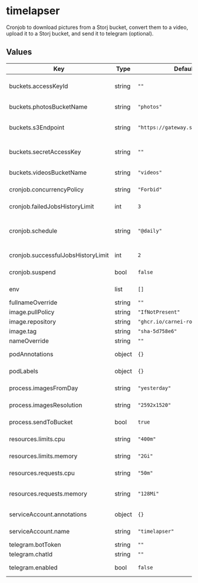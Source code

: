 # timelapser

<!-- markdownlint-disable line-length no-space-in-code -->

Cronjob to download pictures from a Storj bucket, convert them to a video, upload it to a Storj bucket, and send it to telegram (optional).

## Values

| Key | Type | Default | Description |
|-----|------|---------|-------------|
| buckets.accessKeyId | string | `""` | Access Key ID to populate the env var AWS_ACCESS_KEY_ID |
| buckets.photosBucketName | string | `"photos"` | Name of the bucket that contains the snapshots |
| buckets.s3Endpoint | string | `"https://gateway.storjshare.io"` | Endpoint of the bucket, useful when bucket is not at AWS |
| buckets.secretAccessKey | string | `""` | Secret Access Key to populate the env var AWS_SECRET_ACCESS_KEY |
| buckets.videosBucketName | string | `"videos"` | Name of the bucket to store the videos |
| cronjob.concurrencyPolicy | string | `"Forbid"` | One of `Allow`, `Forbid`, `Replace` - [read more](https://kubernetes.io/docs/tasks/job/automated-tasks-with-cron-jobs/#concurrency-policy) |
| cronjob.failedJobsHistoryLimit | int | `3` | Number of failed ended pods to keep |
| cronjob.schedule | string | `"@daily"` | A cron format string (such as `0 * * * *` or `@hourly`) to schedule the job creation and execution |
| cronjob.successfulJobsHistoryLimit | int | `2` | Number of successefully ended pods to keep |
| cronjob.suspend | bool | `false` | Toggle to control the scheduling of the jobs |
| env | list | `[]` | Environment variables for the container |
| fullnameOverride | string | `""` | Overrides the name |
| image.pullPolicy | string | `"IfNotPresent"` | Image pull policy |
| image.repository | string | `"ghcr.io/carnei-ro/time-lapser"` | Image name |
| image.tag | string | `"sha-5d758e6"` | Image tag |
| nameOverride | string | `""` | Overrides the release name |
| podAnnotations | object | `{}` | Map of additional annotations for the pod |
| podLabels | object | `{}` | Map of additional labels for the pod |
| process.imagesFromDay | string | `"yesterday"` | The relative day to process the images |
| process.imagesResolution | string | `"2592x1520"` | The resolution of the images |
| process.sendToBucket | bool | `true` | Toggle to send the video to the bucket |
| resources.limits.cpu | string | `"400m"` | How much CPU a container never goes above |
| resources.limits.memory | string | `"2Gi"` | How much memory a container never goes above |
| resources.requests.cpu | string | `"50m"` | How much CPU a container is guaranteed to get |
| resources.requests.memory | string | `"128Mi"` | How much memory a container is guaranteed to get |
| serviceAccount.annotations | object | `{}` | Annotations to add to the service account |
| serviceAccount.name | string | `"timelapser"` | The name of the service account to use. |
| telegram.botToken | string | `""` | Telegram bot token |
| telegram.chatId | string | `""` | Telegram chat ID |
| telegram.enabled | bool | `false` | Toggle to enable sending the video to telegram |
